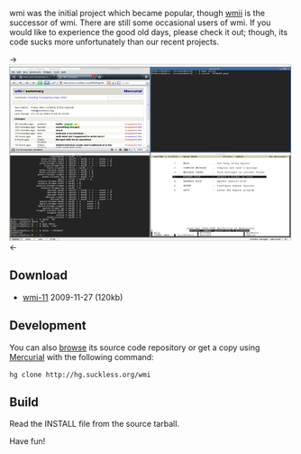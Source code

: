 wmi was the initial project which became popular, though
[wmii](http://wmii.suckless.org) is the successor of wmi. There are still some
occasional users of wmi. If you would like to experience the good old days,
please check it out; though, its code sucks more unfortunately than
our recent projects.

->[![Screenshot](screenshots/wmi-20080718s.png)](screenshots/wmi-20080718.png)<-

Download
--------
* [wmi-11](http://dl.suckless.org/wmi/wmi-11.tar.gz) 2009-11-27 (120kb)

Development
-----------
You can also [browse](http://hg.suckless.org/wmi) its source code repository or
get a copy using [Mercurial](http://www.selenic.com/mercurial/) with the
following command:

	hg clone http://hg.suckless.org/wmi

Build
-----
Read the INSTALL file from the source tarball.

Have fun!
